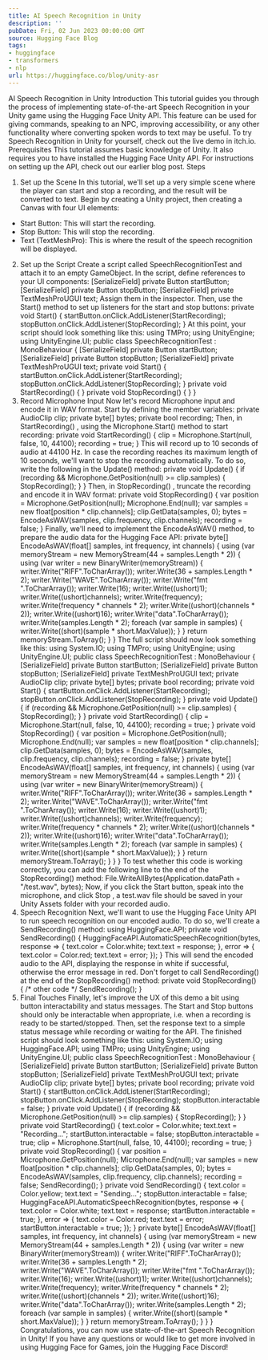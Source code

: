 ```yaml
---
title: AI Speech Recognition in Unity
description: ''
pubDate: Fri, 02 Jun 2023 00:00:00 GMT
source: Hugging Face Blog
tags:
- huggingface
- transformers
- nlp
url: https://huggingface.co/blog/unity-asr
---
```


AI Speech Recognition in Unity
Introduction
This tutorial guides you through the process of implementing state-of-the-art Speech Recognition in your Unity game using the Hugging Face Unity API. This feature can be used for giving commands, speaking to an NPC, improving accessibility, or any other functionality where converting spoken words to text may be useful.
To try Speech Recognition in Unity for yourself, check out the live demo in itch.io.
Prerequisites
This tutorial assumes basic knowledge of Unity. It also requires you to have installed the Hugging Face Unity API. For instructions on setting up the API, check out our earlier blog post.
Steps
1. Set up the Scene
In this tutorial, we'll set up a very simple scene where the player can start and stop a recording, and the result will be converted to text.
Begin by creating a Unity project, then creating a Canvas with four UI elements:
- Start Button: This will start the recording.
- Stop Button: This will stop the recording.
- Text (TextMeshPro): This is where the result of the speech recognition will be displayed.
2. Set up the Script
Create a script called SpeechRecognitionTest
and attach it to an empty GameObject.
In the script, define references to your UI components:
[SerializeField] private Button startButton;
[SerializeField] private Button stopButton;
[SerializeField] private TextMeshProUGUI text;
Assign them in the inspector.
Then, use the Start()
method to set up listeners for the start and stop buttons:
private void Start() {
startButton.onClick.AddListener(StartRecording);
stopButton.onClick.AddListener(StopRecording);
}
At this point, your script should look something like this:
using TMPro;
using UnityEngine;
using UnityEngine.UI;
public class SpeechRecognitionTest : MonoBehaviour {
[SerializeField] private Button startButton;
[SerializeField] private Button stopButton;
[SerializeField] private TextMeshProUGUI text;
private void Start() {
startButton.onClick.AddListener(StartRecording);
stopButton.onClick.AddListener(StopRecording);
}
private void StartRecording() {
}
private void StopRecording() {
}
}
3. Record Microphone Input
Now let's record Microphone input and encode it in WAV format. Start by defining the member variables:
private AudioClip clip;
private byte[] bytes;
private bool recording;
Then, in StartRecording()
, using the Microphone.Start()
method to start recording:
private void StartRecording() {
clip = Microphone.Start(null, false, 10, 44100);
recording = true;
}
This will record up to 10 seconds of audio at 44100 Hz.
In case the recording reaches its maximum length of 10 seconds, we'll want to stop the recording automatically. To do so, write the following in the Update()
method:
private void Update() {
if (recording && Microphone.GetPosition(null) >= clip.samples) {
StopRecording();
}
}
Then, in StopRecording()
, truncate the recording and encode it in WAV format:
private void StopRecording() {
var position = Microphone.GetPosition(null);
Microphone.End(null);
var samples = new float[position * clip.channels];
clip.GetData(samples, 0);
bytes = EncodeAsWAV(samples, clip.frequency, clip.channels);
recording = false;
}
Finally, we'll need to implement the EncodeAsWAV()
method, to prepare the audio data for the Hugging Face API:
private byte[] EncodeAsWAV(float[] samples, int frequency, int channels) {
using (var memoryStream = new MemoryStream(44 + samples.Length * 2)) {
using (var writer = new BinaryWriter(memoryStream)) {
writer.Write("RIFF".ToCharArray());
writer.Write(36 + samples.Length * 2);
writer.Write("WAVE".ToCharArray());
writer.Write("fmt ".ToCharArray());
writer.Write(16);
writer.Write((ushort)1);
writer.Write((ushort)channels);
writer.Write(frequency);
writer.Write(frequency * channels * 2);
writer.Write((ushort)(channels * 2));
writer.Write((ushort)16);
writer.Write("data".ToCharArray());
writer.Write(samples.Length * 2);
foreach (var sample in samples) {
writer.Write((short)(sample * short.MaxValue));
}
}
return memoryStream.ToArray();
}
}
The full script should now look something like this:
using System.IO;
using TMPro;
using UnityEngine;
using UnityEngine.UI;
public class SpeechRecognitionTest : MonoBehaviour {
[SerializeField] private Button startButton;
[SerializeField] private Button stopButton;
[SerializeField] private TextMeshProUGUI text;
private AudioClip clip;
private byte[] bytes;
private bool recording;
private void Start() {
startButton.onClick.AddListener(StartRecording);
stopButton.onClick.AddListener(StopRecording);
}
private void Update() {
if (recording && Microphone.GetPosition(null) >= clip.samples) {
StopRecording();
}
}
private void StartRecording() {
clip = Microphone.Start(null, false, 10, 44100);
recording = true;
}
private void StopRecording() {
var position = Microphone.GetPosition(null);
Microphone.End(null);
var samples = new float[position * clip.channels];
clip.GetData(samples, 0);
bytes = EncodeAsWAV(samples, clip.frequency, clip.channels);
recording = false;
}
private byte[] EncodeAsWAV(float[] samples, int frequency, int channels) {
using (var memoryStream = new MemoryStream(44 + samples.Length * 2)) {
using (var writer = new BinaryWriter(memoryStream)) {
writer.Write("RIFF".ToCharArray());
writer.Write(36 + samples.Length * 2);
writer.Write("WAVE".ToCharArray());
writer.Write("fmt ".ToCharArray());
writer.Write(16);
writer.Write((ushort)1);
writer.Write((ushort)channels);
writer.Write(frequency);
writer.Write(frequency * channels * 2);
writer.Write((ushort)(channels * 2));
writer.Write((ushort)16);
writer.Write("data".ToCharArray());
writer.Write(samples.Length * 2);
foreach (var sample in samples) {
writer.Write((short)(sample * short.MaxValue));
}
}
return memoryStream.ToArray();
}
}
}
To test whether this code is working correctly, you can add the following line to the end of the StopRecording()
method:
File.WriteAllBytes(Application.dataPath + "/test.wav", bytes);
Now, if you click the Start
button, speak into the microphone, and click Stop
, a test.wav
file should be saved in your Unity Assets folder with your recorded audio.
4. Speech Recognition
Next, we'll want to use the Hugging Face Unity API to run speech recognition on our encoded audio. To do so, we'll create a SendRecording()
method:
using HuggingFace.API;
private void SendRecording() {
HuggingFaceAPI.AutomaticSpeechRecognition(bytes, response => {
text.color = Color.white;
text.text = response;
}, error => {
text.color = Color.red;
text.text = error;
});
}
This will send the encoded audio to the API, displaying the response in white if successful, otherwise the error message in red.
Don't forget to call SendRecording()
at the end of the StopRecording()
method:
private void StopRecording() {
/* other code */
SendRecording();
}
5. Final Touches
Finally, let's improve the UX of this demo a bit using button interactability and status messages.
The Start and Stop buttons should only be interactable when appropriate, i.e. when a recording is ready to be started/stopped.
Then, set the response text to a simple status message while recording or waiting for the API.
The finished script should look something like this:
using System.IO;
using HuggingFace.API;
using TMPro;
using UnityEngine;
using UnityEngine.UI;
public class SpeechRecognitionTest : MonoBehaviour {
[SerializeField] private Button startButton;
[SerializeField] private Button stopButton;
[SerializeField] private TextMeshProUGUI text;
private AudioClip clip;
private byte[] bytes;
private bool recording;
private void Start() {
startButton.onClick.AddListener(StartRecording);
stopButton.onClick.AddListener(StopRecording);
stopButton.interactable = false;
}
private void Update() {
if (recording && Microphone.GetPosition(null) >= clip.samples) {
StopRecording();
}
}
private void StartRecording() {
text.color = Color.white;
text.text = "Recording...";
startButton.interactable = false;
stopButton.interactable = true;
clip = Microphone.Start(null, false, 10, 44100);
recording = true;
}
private void StopRecording() {
var position = Microphone.GetPosition(null);
Microphone.End(null);
var samples = new float[position * clip.channels];
clip.GetData(samples, 0);
bytes = EncodeAsWAV(samples, clip.frequency, clip.channels);
recording = false;
SendRecording();
}
private void SendRecording() {
text.color = Color.yellow;
text.text = "Sending...";
stopButton.interactable = false;
HuggingFaceAPI.AutomaticSpeechRecognition(bytes, response => {
text.color = Color.white;
text.text = response;
startButton.interactable = true;
}, error => {
text.color = Color.red;
text.text = error;
startButton.interactable = true;
});
}
private byte[] EncodeAsWAV(float[] samples, int frequency, int channels) {
using (var memoryStream = new MemoryStream(44 + samples.Length * 2)) {
using (var writer = new BinaryWriter(memoryStream)) {
writer.Write("RIFF".ToCharArray());
writer.Write(36 + samples.Length * 2);
writer.Write("WAVE".ToCharArray());
writer.Write("fmt ".ToCharArray());
writer.Write(16);
writer.Write((ushort)1);
writer.Write((ushort)channels);
writer.Write(frequency);
writer.Write(frequency * channels * 2);
writer.Write((ushort)(channels * 2));
writer.Write((ushort)16);
writer.Write("data".ToCharArray());
writer.Write(samples.Length * 2);
foreach (var sample in samples) {
writer.Write((short)(sample * short.MaxValue));
}
}
return memoryStream.ToArray();
}
}
}
Congratulations, you can now use state-of-the-art Speech Recognition in Unity!
If you have any questions or would like to get more involved in using Hugging Face for Games, join the Hugging Face Discord!